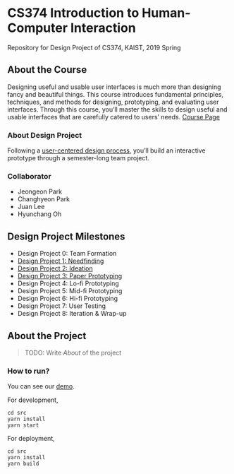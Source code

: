 # CS374 Introduction to Human-Computer Interaction
Repository for Design Project of CS374, KAIST, 2019 Spring 

## About the Course
Designing useful and usable user interfaces is much more than designing fancy and beautiful things. This course introduces fundamental principles, techniques, and methods for designing, prototyping, and evaluating user interfaces. Through this course, you’ll master the skills to design useful and usable interfaces that are carefully catered to users’ needs. [Course Page](https://www.kixlab.org/courses/cs374-spring-2019/index.html)

### About Design Project
Following a [user-centered design process](https://www.kixlab.org/courses/cs374-spring-2019/projects.html), you’ll build an interactive prototype through a semester-long team project.

### Collaborator
* Jeongeon Park
* Changhyeon Park
* Juan Lee
* Hyunchang Oh

## Design Project Milestones
* Design Project 0: Team Formation
* [Design Project 1: Needfinding](./documents/DP1/DP1_Needfinding.md)
* [Design Project 2: Ideation](./documents/DP2/DP2_Ideation.md)
* [Design Project 3: Paper Prototyping](./documents/DP3/DP3_PaperPrototyping.md)
* Design Project 4: Lo-fi Prototyping
* Design Project 5: Mid-fi Prototyping
* Design Project 6: Hi-fi Prototyping
* Design Project 7: User Testing
* Design Project 8: Iteration & Wrap-up

## About the Project

> TODO: Write *About* of the project

### How to run?
You can see our [demo](https://sleepy-juan.github.io/PoZangZee).  

For development,
```
cd src
yarn install
yarn start
```

For deployment,
```
cd src
yarn install
yarn build
```